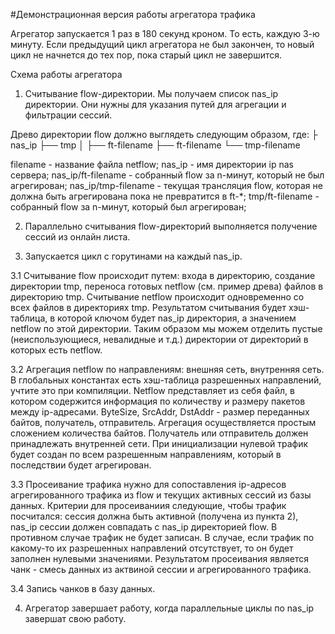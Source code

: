 #Демонстрационная версия работы агрегатора трафика

Агрегатор запускается 1 раз в 180 секунд кроном. То есть, каждую 3-ю минуту. Если предыдущий цикл агрегатора не был закончен, 
то новый цикл не начнется до тех пор, пока старый цикл не завершится.

Схема работы агрегатора
1. Считывание flow-директории. Мы получаем список nas_ip директории. Они нужны для указания путей для агрегации и фильтрации сессий.

Древо директории flow должно выглядеть следующим образом, где:
├ nas_ip
├── tmp
│   ├── ft-filename
├── ft-filename
└── tmp-filename

filename - название файла netflow;
nas_ip - имя директории ip nas сервера;
nas_ip/ft-filename - собранный flow за n-минут, который не был агрегирован;
nas_ip/tmp-filename - текущая трансляция flow, которая не должна быть агрегирована пока не превратится в ft-*;
tmp/ft-filename - собранный flow за n-минут, который был агрегирован;

2. Параллельно считывания flow-директорий выполняется получение сессий из онлайн листа.

3. Запускается цикл с горутинами на каждый nas_ip.

3.1 Считывание flow происходит путем: входа в директорию, создание директории tmp, переноса готовых netflow (см. пример древа) 
файлов в директорию tmp. Считывание netflow происходит одновременно со всех файлов в директориях tmp. 
Результатом считывания будет хэш-таблица, в которой ключом будет nas_ip директория, а значением netflow по этой директории.
Таким образом мы можем отделить пустые (неиспользующиеся, невалидные и т.д.) директории от директорий в которых есть netflow.

3.2 Агрегация netflow по направлениям: внешняя сеть, внутренняя сеть. В глобальных константах есть хэш-таблица разрешенных направлений,
учтите это при компиляции. Netflow представляет из себя файл, в котором содержится информация по количеству и размеру пакетов
между ip-адресами. ByteSize, SrcAddr, DstAddr - размер переданных байтов, получатель, отправитель. Агрегация осуществляется простым сложением
количества байтов. Получатель или отправитель должен принадлежать внутренней сети. При инициализации нулевой трафик будет создан по всем
разрешенным направлениям, который в последствии будет агрегирован.

3.3 Просеивание трафика нужно для сопоставления ip-адресов агрегированного трафика из flow и текущих активных сессий из базы данных.
Критерии для просеиваниия следующие, чтобы трафик посчитался: сессия должна быть активной (получена из пункта 2), nas_ip сессии должен 
совпадать с nas_ip директорией flow. В противном случае трафик не будет записан. В случае, если трафик по какому-то их разрешенных
направлений отсутствует, то он будет заполнен нулевыми значениями. Результатом просеивания является чанк - смесь данных из актвиной сессии
и агрегированного трафика.

3.4 Запись чанков в базу данных.

4. Агрегатор завершает работу, когда параллельные циклы по nas_ip завершат свою работу.